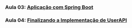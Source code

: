 ### Aula 03: [Aplicação com Spring Boot](https://docs.google.com/document/d/1GT13KEFk6uu967JrGehT-kiBdf7pznd2WnSWAoAqXl0/edit?usp=sharing)

### Aula 04: [Finalizando a Implementação de UserAPI](https://docs.google.com/document/d/18BnM_5Cbz0c9rrMYT7nE3wO6e_HkDgWyOmT8mCahgBM/edit?usp=sharing)
